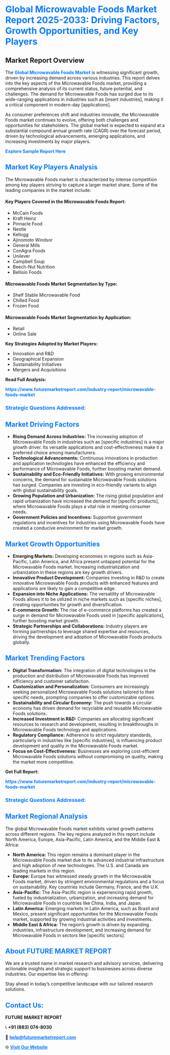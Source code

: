 <h1 style="color: #007BFF;">Global Microwavable Foods Market Report 2025-2033: Driving Factors, Growth Opportunities, and Key Players</h1>

<section id="overview">
<h2>Market Report Overview</h2>
<p>The <a href="https://www.futuremarketreport.com/industry-report/microwavable-foods-market" style="color: #007BFF; text-decoration: none;"><strong>Global Microwavable Foods Market</strong></a> is witnessing significant growth, driven by increasing demand across various industries. This report delves into the key aspects of the Microwavable Foods market, providing a comprehensive analysis of its current status, future potential, and challenges. The demand for Microwavable Foods has surged due to its wide-ranging applications in industries such as [insert industries], making it a critical component in modern-day [applications].</p>
<p>As consumer preferences shift and industries innovate, the Microwavable Foods market continues to evolve, offering both challenges and opportunities for stakeholders. The global market is expected to expand at a substantial compound annual growth rate (CAGR) over the forecast period, driven by technological advancements, emerging applications, and increasing investments by major players.</p>
</section>

<section id="overview">
<p><a href="https://www.futuremarketreport.com/request-sample/reportId=61490" style="color: #007BFF; text-decoration: none;"><strong>Explore Sample Report Here</strong></a></p>
</section>

<section id="key-players">
<h2 style="color: #007BFF;">Market Key Players Analysis</h2>
<p>The Microwavable Foods market is characterized by intense competition among key players striving to capture a larger market share. Some of the leading companies in the market include:</p>
<h4>Key Players Covered in the Microwavable Foods Report:</h4>
<ul><li>McCain Foods</li><li>Kraft Heinz</li><li>Pinnacle Food</li><li>Nestle</li><li>Kellogg</li><li>Ajinomoto Windsor</li><li>General Mills</li><li>ConAgra Foods</li><li>Unilever</li><li>Campbell Soup</li><li>Beech-Nut Nutrition</li><li>Bellisio Foods</li></ul>
<h4>Microwavable Foods Market Segmentation by Type:</h4>
<ul><li>Shelf Stable Microwavable Food</li><li>Chilled Food</li><li>Frozen Food</li></ul>

<h4>Microwavable Foods Market Segmentation by Application:</h4>
<ul><li>Retail</li><li>Online Sale</li></ul>
<p><strong>Key Strategies Adopted by Market Players:</strong></p>
<ul>
<li>Innovation and R&D</li>
<li>Geographical Expansion</li>
<li>Sustainability Initiatives</li>
<li>Mergers and Acquisitions</li>
</ul>
</section>

<section>
<p><strong>Read Full Analysis: </strong></p><a href="https://www.futuremarketreport.com/industry-report/microwavable-foods-market" style="color: #007BFF; text-decoration: none;"><strong>https://www.futuremarketreport.com/industry-report/microwavable-foods-market</strong></a>
<h3 style="color: #007BFF;">Strategic Questions Addressed:</h3>
</section>

<section id="driving-factors">
<h2 style="color: #007BFF;">Market Driving Factors</h2>
<ul>
<li><strong>Rising Demand Across Industries:</strong> The increasing adoption of Microwavable Foods in industries such as [specific industries] is a major growth driver. Its versatile applications and cost-effectiveness make it a preferred choice among manufacturers.</li>
<li><strong>Technological Advancements:</strong> Continuous innovations in production and application technologies have enhanced the efficiency and performance of Microwavable Foods, further boosting market demand.</li>
<li><strong>Sustainability and Eco-Friendly Initiatives:</strong> With growing environmental concerns, the demand for sustainable Microwavable Foods solutions has surged. Companies are investing in eco-friendly variants to align with global sustainability goals.</li>
<li><strong>Growing Population and Urbanization:</strong> The rising global population and rapid urbanization have increased the demand for [specific products], where Microwavable Foods plays a vital role in meeting consumer needs.</li>
<li><strong>Government Policies and Incentives:</strong> Supportive government regulations and incentives for industries using Microwavable Foods have created a conducive environment for market growth.</li>
</ul>
</section>

<section id="growth-opportunities">
<h2 style="color: #007BFF;">Market Growth Opportunities</h2>
<ul>
<li><strong>Emerging Markets:</strong> Developing economies in regions such as Asia-Pacific, Latin America, and Africa present untapped potential for the Microwavable Foods market. Increasing industrialization and urbanization in these regions are key growth drivers.</li>
<li><strong>Innovative Product Development:</strong> Companies investing in R&D to create innovative Microwavable Foods products with enhanced features and applications are likely to gain a competitive edge.</li>
<li><strong>Expansion into Niche Applications:</strong> The versatility of Microwavable Foods allows it to be utilized in niche markets such as [specific niches], creating opportunities for growth and diversification.</li>
<li><strong>E-commerce Growth:</strong> The rise of e-commerce platforms has created a surge in demand for Microwavable Foods used in [specific applications], further boosting market growth.</li>
<li><strong>Strategic Partnerships and Collaborations:</strong> Industry players are forming partnerships to leverage shared expertise and resources, driving the development and adoption of Microwavable Foods products globally.</li>
</ul>
</section>

<section id="trending-factors">
<h2 style="color: #007BFF;">Market Trending Factors</h2>
<ul>
<li><strong>Digital Transformation:</strong> The integration of digital technologies in the production and distribution of Microwavable Foods has improved efficiency and customer satisfaction.</li>
<li><strong>Customization and Personalization:</strong> Consumers are increasingly seeking personalized Microwavable Foods solutions tailored to their specific needs, prompting companies to offer customizable options.</li>
<li><strong>Sustainability and Circular Economy:</strong> The push towards a circular economy has driven demand for recyclable and reusable Microwavable Foods solutions.</li>
<li><strong>Increased Investment in R&D:</strong> Companies are allocating significant resources to research and development, resulting in breakthroughs in Microwavable Foods technology and applications.</li>
<li><strong>Regulatory Compliance:</strong> Adherence to strict regulatory standards, particularly in industries like [specific industries], is influencing product development and quality in the Microwavable Foods market.</li>
<li><strong>Focus on Cost-Effectiveness:</strong> Businesses are exploring cost-efficient Microwavable Foods solutions without compromising on quality, making the market more competitive.</li>
</ul>
</section>

<section>
<p><strong>Get Full Report: </strong></p><a href="https://www.futuremarketreport.com/industry-report/microwavable-foods-market" style="color: #007BFF; text-decoration: none;"><strong>https://www.futuremarketreport.com/industry-report/microwavable-foods-market</strong></a>
<h3 style="color: #007BFF;">Strategic Questions Addressed:</h3>
</section>


<section id="regional-analysis">
<h2 style="color: #007BFF;">Market Regional Analysis</h2>
<p>The global Microwavable Foods market exhibits varied growth patterns across different regions. The key regions analyzed in this report include North America, Europe, Asia-Pacific, Latin America, and the Middle East & Africa:</p>
<ul>
<li><strong>North America:</strong> This region remains a dominant player in the Microwavable Foods market due to its advanced industrial infrastructure and high adoption of new technologies. The U.S. and Canada are leading markets in this region.</li>
<li><strong>Europe:</strong> Europe has witnessed steady growth in the Microwavable Foods market, driven by stringent environmental regulations and a focus on sustainability. Key countries include Germany, France, and the U.K.</li>
<li><strong>Asia-Pacific:</strong> The Asia-Pacific region is experiencing rapid growth, fueled by industrialization, urbanization, and increasing demand for Microwavable Foods in countries like China, India, and Japan.</li>
<li><strong>Latin America:</strong> Emerging markets in Latin America, such as Brazil and Mexico, present significant opportunities for the Microwavable Foods market, supported by growing industrial activities and investments.</li>
<li><strong>Middle East & Africa:</strong> The region’s growth is driven by expanding industries, infrastructure development, and increasing demand for Microwavable Foods in sectors like [specific sectors].</li>
</ul>
</section>

<footer>
<h2 style="color: #007BFF;">About FUTURE MARKET REPORT</h2>
<p>We are a trusted name in market research and advisory services, delivering actionable insights and strategic support to businesses across diverse industries. Our expertise lies in offering:</p>

<p>Stay ahead in today’s competitive landscape with our tailored research solutions.</p>

<h2 style="color: #007BFF;">Contact Us:</h2>
<p><strong>FUTURE MARKET REPORT</strong></p>
<p>📞 <strong>+91 (883) 074-8030</strong></p>
<p>📧 <strong><a href="mailto:help@futuremarketreport.com" style="color: #007BFF;">help@futuremarketreport.com</a></strong></p>
<p>🌐 <strong><a href="https://www.futuremarketreport.com/" style="color: #007BFF;">Visit Our Website</a></strong></p>
</footer>
